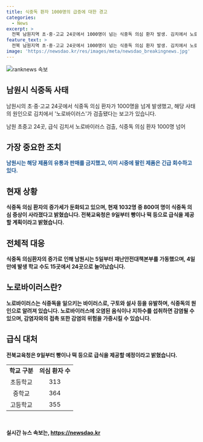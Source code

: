 ```yaml
---
title: 식중독 환자 1000명의 급증에 대한 경고
categories:
  - News
excerpt: >
  전북 남원지역 초·중·고교 24곳에서 1000명이 넘는 식중독 의심 환자 발생. 김치에서 노로바이러스 검출로 긴급 회수 및 유통 중지. 노로바이러스는 구토, 설사 등을 유발하며, 전염성이 높음. 지역 학교 15%에 해당하는 규모. 학교 중 일부는 휴업 및 기말고사 연기 조치. 현재 의심 환자 수 감소 중이나 급식은 빵이나 떡 등으로 대체될 예정. 
feature_text: >
  전북 남원지역 초·중·고교 24곳에서 1000명이 넘는 식중독 의심 환자 발생. 김치에서 노로바이러스 검출로 긴급 회수 및 유통 중지. 노로바이러스는 구토, 설사 등을 유발하며, 전염성이 높음. 지역 학교 15%에 해당하는 규모. 학교 중 일부는 휴업 및 기말고사 연기 조치. 현재 의심 환자 수 감소 중이나 급식은 빵이나 떡 등으로 대체될 예정. 
image: 'https://newsdao.kr/res/images/meta/newsdao_breakingnews.jpg'
---
```


<p><img src="https://newsdao.kr/res/images/meta/newsdao_breakingnews.jpg" alt="ranknews 속보" /></p>

<h2 data-ke-size="size26">남원시 식중독 사태</h2>

<p>남원시의 초·중·고교 24곳에서 식중독 의심 환자가 1000명을 넘게 발생했고, 해당 사태의 원인으로 김치에서 '노로바이러스'가 검출됐다는 보고가 있습니다.</p>

<p data-ke-size="size16">남원 초중고 24곳, 급식 김치서 노로바이러스 검출, 식중독 의심 환자 1000명 넘어</p>

<h2 data-ke-size="size24">가장 중요한 조치</h2>

<p><b><span style="color: #1a5490;">남원시는 해당 제품의 유통과 판매를 금지했고, 이미 시중에 팔린 제품은 긴급 회수하고 있다.</span><b></p>

<h2 data-ke-size="size24">현재 상황</h2>

<p>식중독 의심 환자의 증가세가 둔화되고 있으며, 현재 1032명 중 800여 명이 식중독 의심 증상이 사라졌다고 밝혔습니다. 전북교육청은 9일부터 빵이나 떡 등으로 급식을 제공할 계획이라고 밝혔습니다.</p>

<h2 data-ke-size="size24">전체적 대응</h2>

<p>식중독 의심환자의 증가로 인해 남원시는 5일부터 재난안전대책본부를 가동했으며, 4일 만에 발생 학교 수도 15곳에서 24곳으로 늘어났습니다.</p>

<h2 data-ke-size="size24">노로바이러스란?</h2>

<p>노로바이러스는 식중독을 일으키는 바이러스로, 구토와 설사 등을 유발하며, 식중독의 원인으로 알려져 있습니다. 노로바이러스에 오염된 음식이나 지하수를 섭취하면 감염될 수 있으며, 감염자와의 접촉 또한 감염의 위험을 가중시킬 수 있습니다.</p>

<h2 data-ke-size="size24">급식 대처</h2>

<p>전북교육청은 9일부터 빵이나 떡 등으로 급식을 제공할 예정이라고 밝혔습니다. </p>

<table>
    <tbody>
        <tr>
            <td style="text-align: center; height: 17px;"><b>학교 구분</b></td>
            <td style="text-align: center; height: 17px;"><b>의심 환자 수</b></td>
        </tr>
        <tr>
            <td style="text-align: center; height: 17px;">초등학교</td>
            <td style="text-align: center; height: 17px;">313</td>
        </tr>
        <tr>
            <td style="text-align: center; height: 17px;">중학교</td>
            <td style="text-align: center; height: 17px;">364</td>
        </tr>
        <tr>
            <td style="text-align: center; height: 17px;">고등학교</td>
            <td style="text-align: center; height: 17px;">355</td>
        </tr>
    </tbody>
</table>

<p data-ke-size="size16">&nbsp;</p>
실시간 뉴스 속보는, <a href="https://newsdao.kr" rel="dofollow">https://newsdao.kr</a>


